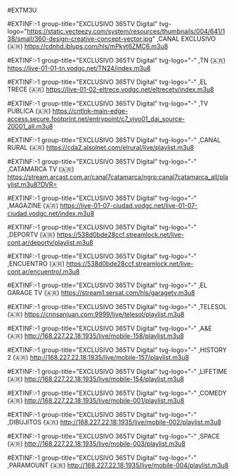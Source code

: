  #EXTM3U

#EXTINF:-1 group-title="EXCLUSIVO 365TV Digital" tvg-logo="https://static.vecteezy.com/system/resources/thumbnails/004/641/138/small/360-design-creative-concept-vector.jpg" ,CANAL EXCLUSIVO (🇦🇷) 
https://cdnhd.iblups.com/hls/mPkyt6ZMC6.m3u8

#EXTINF:-1 group-title="EXCLUSIVO 365TV Digital" tvg-logo="-" ,TN (🇦🇷) 
https://live-01-01-tn.vodgc.net/TN24/index.m3u8

#EXTINF:-1 group-title="EXCLUSIVO 365TV Digital" tvg-logo="-" ,EL TRECE (🇦🇷) 
https://live-01-02-eltrece.vodgc.net/eltrecetv/index.m3u8

#EXTINF:-1 group-title="EXCLUSIVO 365TV Digital" tvg-logo="-" ,TV PUBLICA (🇦🇷)
https://cntlnk-main-edge-access.secure.footprint.net/entrypoint/c7_vivo01_dai_source-20001_all.m3u8

#EXTINF:-1 group-title="EXCLUSIVO 365TV Digital" tvg-logo="-" ,CANAL RURAL (🇦🇷)
https://cda2.alsolnet.com/elrural/live/playlist.m3u8

#EXTINF:-1 group-title="EXCLUSIVO 365TV Digital" tvg-logo="-" ,CATAMARCA TV (🇦🇷)
https://stream.arcast.com.ar/canal7catamarca/ngrp:canal7catamarca_all/playlist.m3u8?DVR=

#EXTINF:-1 group-title="EXCLUSIVO 365TV Digital" tvg-logo="-" ,MAGAZINE (🇦🇷)
https://live-01-07-ciudad.vodgc.net/live-01-07-ciudad.vodgc.net/index.m3u8

#EXTINF:-1 group-title="EXCLUSIVO 365TV Digital" tvg-logo="-" ,DEPORTV (🇦🇷)
https://538d0bde28ccf.streamlock.net/live-cont.ar/deportv/playlist.m3u8

#EXTINF:-1 group-title="EXCLUSIVO 365TV Digital" tvg-logo="-" ,ENCUENTRO (🇦🇷)
https://538d0bde28ccf.streamlock.net/live-cont.ar/encuentro/.m3u8

#EXTINF:-1 group-title="EXCLUSIVO 365TV Digital" tvg-logo="-" ,EL GARAGE TV (🇦🇷)
https://stream1.sersat.com/hls/garagetv.m3u8

#EXTINF:-1 group-title="EXCLUSIVO 365TV Digital" tvg-logo="-" ,TELESOL (🇦🇷)
https://cnnsanjuan.com:9999/live/telesol/playlist.m3u8

#EXTINF:-1 group-title="EXCLUSIVO 365TV Digital" tvg-logo="-" ,A&E (🇦🇷)
http://168.227.22.18:1935/live/mobile-158/playlist.m3u8

#EXTINF:-1 group-title="EXCLUSIVO 365TV Digital" tvg-logo="-" ,HISTORY 2 (🇦🇷)
http://168.227.22.18:1935/live/mobile-157/playlist.m3u8

#EXTINF:-1 group-title="EXCLUSIVO 365TV Digital" tvg-logo="-" ,LIFETIME (🇦🇷)
http://168.227.22.18:1935/live/mobile-154/playlist.m3u8

#EXTINF:-1 group-title="EXCLUSIVO 365TV Digital" tvg-logo="-" ,COMEDY (🇦🇷)
http://168.227.22.18:1935/live/mobile-001/playlist.m3u8

#EXTINF:-1 group-title="EXCLUSIVO 365TV Digital" tvg-logo="-" ,DIBUJITOS (🇦🇷)
http://168.227.22.18:1935/live/mobile-002/playlist.m3u8

#EXTINF:-1 group-title="EXCLUSIVO 365TV Digital" tvg-logo="-" ,SPACE (🇦🇷)
http://168.227.22.18:1935/live/mobile-003/playlist.m3u8

#EXTINF:-1 group-title="EXCLUSIVO 365TV Digital" tvg-logo="-" ,PARAMOUNT (🇦🇷)
http://168.227.22.18:1935/live/mobile-004/playlist.m3u8

